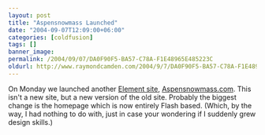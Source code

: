 ```yaml
---
layout: post
title: "Aspensnowmass Launched"
date: "2004-09-07T12:09:00+06:00"
categories: [coldfusion]
tags: []
banner_image: 
permalink: /2004/09/07/DA0F90F5-BA57-C78A-F1E48965E485223C
oldurl: http://www.raymondcamden.com/2004/9/7/DA0F90F5-BA57-C78A-F1E48965E485223C
---
```


On Monday we launched another <a href="http://www.mindseyeelement.com">Element site</a>, <a href="http://www.aspensnowmass.com">Aspensnowmass.com</a>. This isn't a new site, but a new version of the old site. Probably the biggest change is the homepage which is now entirely Flash based. (Which, by the way, I had nothing to do with, just in case your wondering if I suddenly grew design skills.)